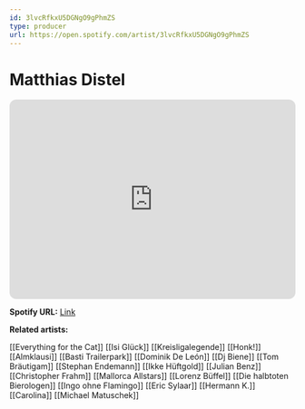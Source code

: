 ```yaml
---
id: 3lvcRfkxU5DGNgO9gPhmZS
type: producer
url: https://open.spotify.com/artist/3lvcRfkxU5DGNgO9gPhmZS
---
```

# Matthias Distel

<iframe style="border-radius:12px" src="https://open.spotify.com/embed/artist/3lvcRfkxU5DGNgO9gPhmZS" width="100%" height="352" frameBorder="0" allowfullscreen="" allow="autoplay; clipboard-write; encrypted-media; fullscreen; picture-in-picture" loading="lazy"></iframe>

**Spotify URL:** [Link](https://open.spotify.com/artist/3lvcRfkxU5DGNgO9gPhmZS)

**Related artists:**

[[Everything for the Cat]]
[[Isi Glück]]
[[Kreisligalegende]]
[[Honk!]]
[[Almklausi]]
[[Basti Trailerpark]]
[[Dominik De León]]
[[Dj Biene]]
[[Tom Bräutigam]]
[[Stephan Endemann]]
[[Ikke Hüftgold]]
[[Julian Benz]]
[[Christopher Frahm]]
[[Mallorca Allstars]]
[[Lorenz Büffel]]
[[Die halbtoten Bierologen]]
[[Ingo ohne Flamingo]]
[[Eric Sylaar]]
[[Hermann K.]]
[[Carolina]]
[[Michael Matuschek]]
